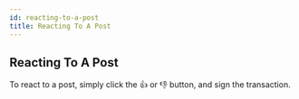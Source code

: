 ```yaml
---
id: reacting-to-a-post
title: Reacting To A Post
---
```

## Reacting To A Post
To react to a post, simply click the 👍 or 👎 button, and sign the transaction.
